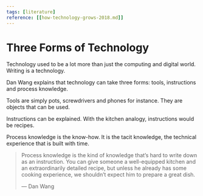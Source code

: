 ```yaml
---
tags: [literature]
reference: [[how-technology-grows-2018.md]]
---
```


# Three Forms of Technology

Technology used to be a lot more than just the computing and digital world. Writing is a technology.

Dan Wang explains that technology can take three forms: tools, instructions and process knowledge.

Tools are simply pots, screwdrivers and phones for instance. They are objects that can be used.

Instructions can be explained. With the kitchen analogy, instructions would be recipes.

Process knowledge is the know-how. It is the tacit knowledge, the technical experience that is built with time.

> Process knowledge is the kind of knowledge that’s hard to write down as an instruction. You can give someone a well-equipped kitchen and an extraordinarily detailed recipe, but unless he already has some cooking experience, we shouldn’t expect him to prepare a great dish.
> 
> — Dan Wang

